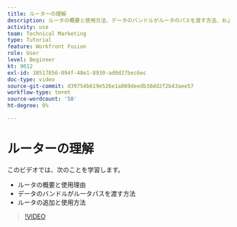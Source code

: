 ```yaml
---
title: ルーターの理解
description: ルータの概要と使用方法、データのバンドルがルータのパスを渡す方法、およびルータを追加して使用する方法については、 [!DNL Adobe Workfront Fusion].
activity: use
team: Technical Marketing
type: Tutorial
feature: Workfront Fusion
role: User
level: Beginner
kt: 9012
exl-id: 38517856-094f-48e1-8930-ad0d27bec6ec
doc-type: video
source-git-commit: d39754b619e526e1a869deedb38dd2f2b43aee57
workflow-type: tm+mt
source-wordcount: '58'
ht-degree: 0%

---
```


# ルーターの理解

このビデオでは、次のことを学習します。

* ルータの概要と使用理由
* データのバンドルがルータパスを渡す方法
* ルータの追加と使用方法

>[!VIDEO](https://video.tv.adobe.com/v/335271/?quality=12)
